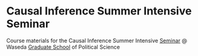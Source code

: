 # Causal Inference Summer Intensive Seminar
Course materials for the Causal Inference Summer Intensive [Seminar](https://www.waseda.jp/fpse/gsps/news-en/2024/07/08/16713/) @ Waseda [Graduate School](https://www.waseda.jp/fpse/gsps/en/) of Political Science
